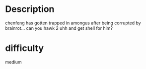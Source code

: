 # Description
chenfeng has gotten trapped in amongus after being corrupted by brainrot... can you hawk 2 uhh and get shell for him?

# difficulty
medium
